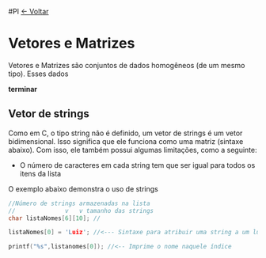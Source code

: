 #PI 
[<- Voltar](./Menu.md)
# Vetores e Matrizes

Vetores e Matrizes são conjuntos de dados homogêneos (de um mesmo tipo). Esses dados 



**terminar**


## Vetor de strings

Como em C, o tipo string não é definido, um vetor de strings é um vetor bidimensional. Isso significa que ele funciona como uma matriz (sintaxe abaixo). Com isso, ele também possui algumas limitações, como a seguinte:
* O número de caracteres em cada string tem que ser igual para todos os itens da lista

O exemplo abaixo demonstra o uso de strings
```c
//Número de strings armazenadas na lista
//              v   v tamanho das strings
char listaNomes[6][10]; //

listaNomes[0] = 'Luiz'; //<--- Sintaxe para atribuir uma string a um lugar na lista (neste caso, no índice 0)

printf("%s",listanomes[0]); //<-- Imprime o nome naquele índice

```
